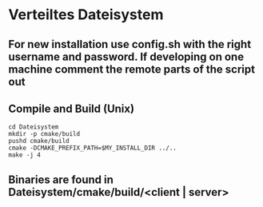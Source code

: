 # Verteiltes Dateisystem

## For new installation use config.sh with the right username and password. If developing on one machine comment the remote parts of the script out

## Compile and Build (Unix) 
    cd Dateisystem
    mkdir -p cmake/build
    pushd cmake/build
    cmake -DCMAKE_PREFIX_PATH=$MY_INSTALL_DIR ../..
    make -j 4


## Binaries are found in Dateisystem/cmake/build/<client | server>
